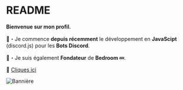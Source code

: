 # README
__**Bienvenue sur mon profil.**__

📑・Je commence **depuis récemment** le développement en **JavaScipt** (discord.js) pour les **Bots Discord**.

📌・Je suis également **Fondateur** de **Bedroom 💤**.

🔗 [Cliques ici](https://discord.gg/hBehs3HzPx)

![Bannière](https://zupimages.net/up/21/14/6saq.gif)
